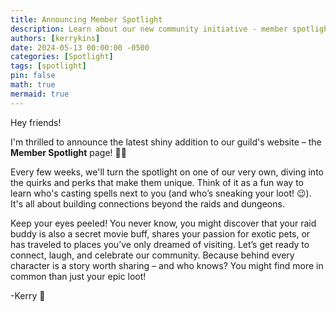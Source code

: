 ```yaml
---
title: Announcing Member Spotlight
description: Learn about our new community initiative - member spotlights!
authors: [kerrykins]
date: 2024-05-13 00:00:00 -0500
categories: [Spotlight]
tags: [spotlight]
pin: false
math: true
mermaid: true
---
```


Hey friends!

I'm thrilled to announce the latest shiny addition to our guild's website – the **Member Spotlight** page! 🌟🎉

Every few weeks, we'll turn the spotlight on one of our very own, diving into the quirks and perks that make them unique. Think of it as a fun way to learn who's casting spells next to you (and who’s sneaking your loot! 😉). It's all about building connections beyond the raids and dungeons.

Keep your eyes peeled! You never know, you might discover that your raid buddy is also a secret movie buff, shares your passion for exotic pets, or has traveled to places you’ve only dreamed of visiting. Let’s get ready to connect, laugh, and celebrate our community. Because behind every character is a story worth sharing – and who knows? You might find more in common than just your epic loot!

-Kerry 🌟